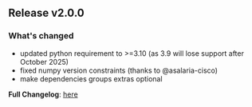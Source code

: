 ## Release v2.0.0
### What's changed
- updated python requirement to >=3.10 (as 3.9 will lose support after October 2025)
- fixed numpy version constraints (thanks to @asalaria-cisco)
- make dependencies groups extras optional

**Full Changelog**: [here](https://github.com/finitearth/promptolution/compare/v2.0.0...v2.0.1)
